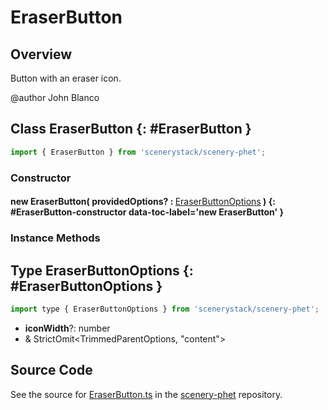 # EraserButton

## Overview

Button with an eraser icon.

@author John Blanco

## Class EraserButton {: #EraserButton }


```js
import { EraserButton } from 'scenerystack/scenery-phet';
```
### Constructor

#### new EraserButton( providedOptions? : <span style="font-weight: 400;">[EraserButtonOptions](../scenery-phet/EraserButton.md#EraserButtonOptions)</span> ) {: #EraserButton-constructor data-toc-label='new EraserButton' }

### Instance Methods





## Type EraserButtonOptions {: #EraserButtonOptions }


```js
import type { EraserButtonOptions } from 'scenerystack/scenery-phet';
```


- **iconWidth**?: <span style="color: hsla(calc(var(--md-hue) + 180deg),80%,40%,1);">number</span>
- &amp; StrictOmit&lt;TrimmedParentOptions, "content"&gt;




## Source Code

See the source for [EraserButton.ts](https://github.com/phetsims/scenery-phet/blob/main/js/buttons/EraserButton.ts) in the [scenery-phet](https://github.com/phetsims/scenery-phet) repository.
